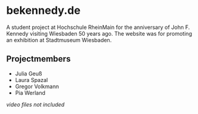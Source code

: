 # bekennedy.de
A student project at Hochschule RheinMain for the anniversary of John F. Kennedy visiting Wiesbaden 50 years ago. The website was for promoting an exhibition at Stadtmuseum Wiesbaden.

## Projectmembers
* Julia Geuß
* Laura Spazal
* Gregor Volkmann
* Pia Werland

*video files not included*
